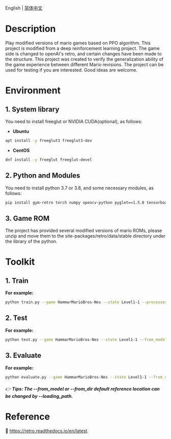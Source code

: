 English | [简体中文](./README.cn.md)

# Description

Play modified versions of mario games based on PPO algorithm. This project is modified from a deep reinforcement learning project. The game side is changed to openAI's retro, and certain changes have been made to the structure. This project was created to verify the generalization ability of the game experience between different Mario revisions. The project can be used for testing if you are
interested. Good ideas are welcome.

# Environment

## 1. System library
You need to install freeglut or NVIDIA CUDA(optional), as follows:
- **Ubuntu**
```bash
apt install -y freeglut3 freeglut3-dev
```
- **CentOS**
```bash
dnf install -y freeglut freeglut-devel
```

## 2. Python and Modules
You need to install python 3.7 or 3.8, and some necessary modules, as follows:
```bash
pip install gym-retro torch numpy opencv-python pyglet==1.5.0 tensorboard
```

## 3. Game ROM
The project has provided several modified versions of mario ROMs, please unzip and move them to the site-packages/retro/data/stable directory under the library of the python.

# Toolkit

## 1. Train
**For example:**
```bash
python train.py --game HammarMarioBros-Nes --state Level1-1 --processes 6
```

## 2. Test
**For example:**
```bash
python test.py --game HammarMarioBros-Nes --state Level1-1 --from_model HammarMarioBros/Level1-1.pass
```

## 3. Evaluate
**For example:**
```bash
python evaluate.py --game HammarMarioBros-Nes --state Level1-1 --from_dir Directory (like trained_models/2020-...)
```

###### :point_right: **Tips: The --from_model or --from_dir default reference location can be changed by --loading_path.**

# Reference

:book: https://retro.readthedocs.io/en/latest.
